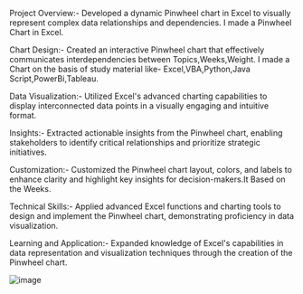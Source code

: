 Project Overview:-
Developed a dynamic Pinwheel chart in Excel to visually represent complex data relationships and dependencies. I made a Pinwheel Chart in Excel.

Chart Design:-
Created an interactive Pinwheel chart that effectively communicates interdependencies between Topics,Weeks,Weight. I made a Chart on the basis of study material like- Excel,VBA,Python,Java Script,PowerBi,Tableau.

Data Visualization:- 
Utilized Excel's advanced charting capabilities to display interconnected data points in a visually engaging and intuitive format.

Insights:-
Extracted actionable insights from the Pinwheel chart, enabling stakeholders to identify critical relationships and prioritize strategic initiatives.

Customization:-
Customized the Pinwheel chart layout, colors, and labels to enhance clarity and highlight key insights for decision-makers.It Based on the Weeks.

Technical Skills:-
Applied advanced Excel functions and charting tools to design and implement the Pinwheel chart, demonstrating proficiency in data visualization.

Learning and Application:- 
Expanded knowledge of Excel's capabilities in data representation and visualization techniques through the creation of the Pinwheel chart.

![image](https://github.com/user-attachments/assets/52ae2289-792b-4753-a1f8-6dd777995939)
